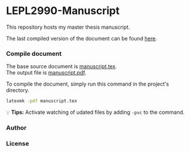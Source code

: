 # LEPL2990-Manuscript
This repository hosts my master thesis manuscript.

The last compiled version of the document can be found [here](https://github.com/geverartsdev/LEPL2990-Manuscript/blob/master/manuscript.pdf).

### Compile document
The base source document is [manuscript.tex](https://github.com/geverartsdev/LEPL2990-Manuscript/blob/master/manuscript.tex).  
The output file is [manuscript.pdf](https://github.com/geverartsdev/LEPL2990-Manuscript/blob/master/manuscript.pdf).	


To compile the document, simply run this command in the project's directory.
```bash
latexmk -pdf manuscript.tex
```

:bulb: **Tips:** Activate watching of udated files by adding `-pvc` to the command.

### Author

### License

